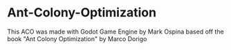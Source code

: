 # Ant-Colony-Optimization
This ACO was made with Godot Game Engine by Mark Ospina based off the book "Ant Colony Optimization" by Marco Dorigo
